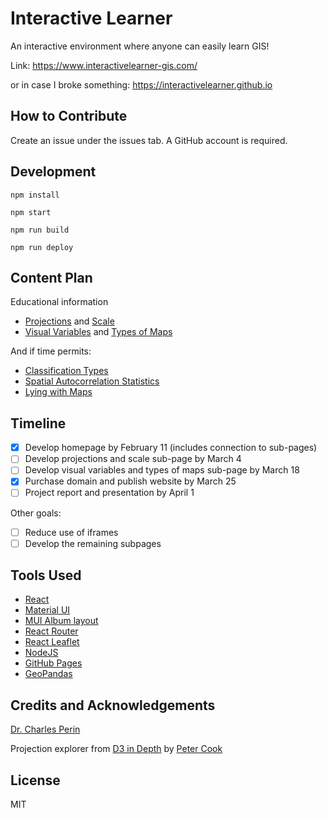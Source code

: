 # Interactive Learner

An interactive environment where anyone can easily learn GIS!

Link: https://www.interactivelearner-gis.com/ 

or in case I broke something: https://interactivelearner.github.io

## How to Contribute

Create an issue under the issues tab. A GitHub account is required.

## Development

```npm install```

```npm start ```

```npm run build```

```npm run deploy```

## Content Plan
Educational information 
- [Projections](https://futuremaps.com/blogs/news/top-10-world-map-projections) and [Scale](https://www.geographyrealm.com/map-scale/)
- [Visual Variables](https://geography.wisc.edu/cartography/research/publications/Roth_2015_EG.pdf) and [Types of Maps](https://sites.google.com/site/boardinclassrom/map/cartogram-map) 

And if time permits:

- [Classification Types](https://doc.arcgis.com/en/power-bi/design/classification-types.htm)
- [Spatial Autocorrelation Statistics](https://www.sciencedirect.com/topics/computer-science/spatial-autocorrelation)
- [Lying with Maps](https://open.lib.umn.edu/mapping/chapter/7-lying-with-maps/)

## Timeline

- [x] Develop homepage by February 11 (includes connection to sub-pages)
- [ ] Develop projections and scale sub-page by March 4
- [ ] Develop visual variables and types of maps sub-page by March 18
- [x] Purchase domain and publish website by March 25
- [ ] Project report and presentation by April 1

Other goals:

- [ ] Reduce use of iframes
- [ ] Develop the remaining subpages

## Tools Used

- [React](https://reactjs.org/)
- [Material UI](https://mui.com/)
- [MUI Album layout](https://mui.com/getting-started/templates/album/)
- [React Router](https://reactrouter.com/)
- [React Leaflet](https://react-leaflet.js.org/)
- [NodeJS](https://nodejs.org/en/)
- [GitHub Pages](https://pages.github.com/)
- [GeoPandas](https://geopandas.org/en/stable/)
## Credits and Acknowledgements

[Dr. Charles Perin](http://charlesperin.net/)

Projection explorer from [D3 in Depth](https://www.d3indepth.com/) by [Peter Cook](https://www.animateddata.com/)

## License 

MIT
